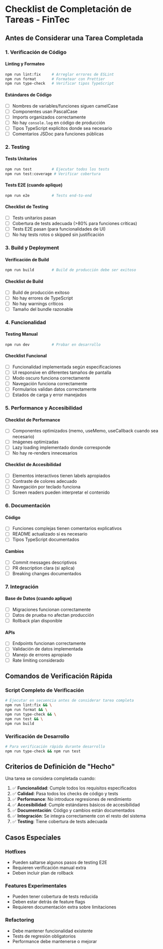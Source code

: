 # Checklist de Completación de Tareas - FinTec

## Antes de Considerar una Tarea Completada

### 1. Verificación de Código

#### Linting y Formateo
```bash
npm run lint:fix     # Arreglar errores de ESLint
npm run format       # Formatear con Prettier
npm run type-check   # Verificar tipos TypeScript
```

#### Estándares de Código
- [ ] Nombres de variables/funciones siguen camelCase
- [ ] Componentes usan PascalCase
- [ ] Imports organizados correctamente
- [ ] No hay `console.log` en código de producción
- [ ] Tipos TypeScript explícitos donde sea necesario
- [ ] Comentarios JSDoc para funciones públicas

### 2. Testing

#### Tests Unitarios
```bash
npm run test         # Ejecutar todos los tests
npm run test:coverage # Verificar cobertura
```

#### Tests E2E (cuando aplique)
```bash
npm run e2e          # Tests end-to-end
```

#### Checklist de Testing
- [ ] Tests unitarios pasan
- [ ] Cobertura de tests adecuada (>80% para funciones críticas)
- [ ] Tests E2E pasan (para funcionalidades de UI)
- [ ] No hay tests rotos o skipped sin justificación

### 3. Build y Deployment

#### Verificación de Build
```bash
npm run build        # Build de producción debe ser exitoso
```

#### Checklist de Build
- [ ] Build de producción exitoso
- [ ] No hay errores de TypeScript
- [ ] No hay warnings críticos
- [ ] Tamaño del bundle razonable

### 4. Funcionalidad

#### Testing Manual
```bash
npm run dev          # Probar en desarrollo
```

#### Checklist Funcional
- [ ] Funcionalidad implementada según especificaciones
- [ ] UI responsive en diferentes tamaños de pantalla
- [ ] Modo oscuro funciona correctamente
- [ ] Navegación funciona correctamente
- [ ] Formularios validan datos correctamente
- [ ] Estados de carga y error manejados

### 5. Performance y Accesibilidad

#### Checklist de Performance
- [ ] Componentes optimizados (memo, useMemo, useCallback cuando sea necesario)
- [ ] Imágenes optimizadas
- [ ] Lazy loading implementado donde corresponde
- [ ] No hay re-renders innecesarios

#### Checklist de Accesibilidad
- [ ] Elementos interactivos tienen labels apropiados
- [ ] Contraste de colores adecuado
- [ ] Navegación por teclado funciona
- [ ] Screen readers pueden interpretar el contenido

### 6. Documentación

#### Código
- [ ] Funciones complejas tienen comentarios explicativos
- [ ] README actualizado si es necesario
- [ ] Tipos TypeScript documentados

#### Cambios
- [ ] Commit messages descriptivos
- [ ] PR description clara (si aplica)
- [ ] Breaking changes documentados

### 7. Integración

#### Base de Datos (cuando aplique)
- [ ] Migraciones funcionan correctamente
- [ ] Datos de prueba no afectan producción
- [ ] Rollback plan disponible

#### APIs
- [ ] Endpoints funcionan correctamente
- [ ] Validación de datos implementada
- [ ] Manejo de errores apropiado
- [ ] Rate limiting considerado

## Comandos de Verificación Rápida

### Script Completo de Verificación
```bash
# Ejecutar en secuencia antes de considerar tarea completa
npm run lint:fix && \
npm run format && \
npm run type-check && \
npm run test && \
npm run build
```

### Verificación de Desarrollo
```bash
# Para verificación rápida durante desarrollo
npm run type-check && npm run test
```

## Criterios de Definición de "Hecho"

Una tarea se considera completada cuando:

1. ✅ **Funcionalidad**: Cumple todos los requisitos especificados
2. ✅ **Calidad**: Pasa todos los checks de código y tests
3. ✅ **Performance**: No introduce regresiones de rendimiento
4. ✅ **Accesibilidad**: Cumple estándares básicos de accesibilidad
5. ✅ **Documentación**: Código y cambios están documentados
6. ✅ **Integración**: Se integra correctamente con el resto del sistema
7. ✅ **Testing**: Tiene cobertura de tests adecuada

## Casos Especiales

### Hotfixes
- Pueden saltarse algunos pasos de testing E2E
- Requieren verificación manual extra
- Deben incluir plan de rollback

### Features Experimentales
- Pueden tener cobertura de tests reducida
- Deben estar detrás de feature flags
- Requieren documentación extra sobre limitaciones

### Refactoring
- Debe mantener funcionalidad existente
- Tests de regresión obligatorios
- Performance debe mantenerse o mejorar